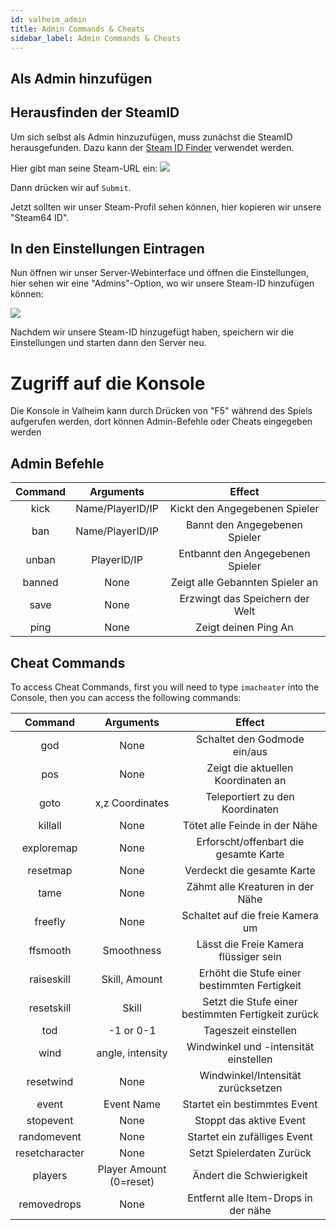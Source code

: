 ```yaml
---
id: valheim_admin
title: Admin Commands & Cheats
sidebar_label: Admin Commands & Cheats
---
```


## Als Admin hinzufügen


## Herausfinden der SteamID
Um sich selbst als Admin hinzuzufügen, muss zunächst die SteamID herausgefunden. Dazu kann der [Steam ID Finder](https://steamid.xyz/) verwendet werden.


Hier gibt man seine Steam-URL ein:
![](https://screensaver01.zap-hosting.com/index.php/s/bybzMbKicjWpfeW/preview)

Dann drücken wir auf `Submit`.

Jetzt sollten wir unser Steam-Profil sehen können, hier kopieren wir unsere "Steam64 ID".


## In den Einstellungen Eintragen

Nun öffnen wir unser Server-Webinterface und öffnen die Einstellungen, hier sehen wir eine "Admins"-Option, wo wir unsere Steam-ID hinzufügen können:

![](PLACEHOLDER)


Nachdem wir unsere Steam-ID hinzugefügt haben, speichern wir die Einstellungen und starten dann den Server neu.

# Zugriff auf die Konsole

Die Konsole in Valheim kann durch Drücken von "F5" während des Spiels aufgerufen werden, dort können Admin-Befehle oder Cheats eingegeben werden


## Admin Befehle

|  Command   |           Arguments          |                  Effect               |
| :--------: | :--------------------------: |  :---------------------------------:  |
|   kick     |        Name/PlayerID/IP      |     Kickt den Angegebenen Spieler     |
|   ban      |        Name/PlayerID/IP      |     Bannt den Angegebenen Spieler     |
|   unban    |        PlayerID/IP           |     Entbannt den Angegebenen Spieler  |
|   banned   |           None               |  Zeigt alle Gebannten Spieler an      |
|   save     |           None               |     Erzwingt das Speichern der Welt   |
|   ping     |           None               |           Zeigt deinen Ping An        |


## Cheat Commands

To access Cheat Commands, first you will need to type `imacheater` into the Console, then you can access the following commands:

|  Command   |           Arguments          |                  Effect               |
| :--------: | :--------------------------: |  :---------------------------------:  |
|   god     |        None                   |     Schaltet den Godmode ein/aus      |
|   pos      |        None     				|     Zeigt die aktuellen Koordinaten an|
|   goto    |        x,z Coordinates        |     Teleportiert zu den Koordinaten   |
|   killall  |           None               |    Tötet alle Feinde in der Nähe      |
| exploremap |           None               |     Erforscht/offenbart die gesamte Karte|
| resetmap   |           None               |     Verdeckt die gesamte Karte        |
| tame		 |           None               |     Zähmt alle Kreaturen in der Nähe  |
| freefly	 |           None               |     Schaltet auf die freie Kamera um  |
| ffsmooth   |      Smoothness              |     Lässt die Freie Kamera flüssiger sein|
| raiseskill |      Skill, Amount           |Erhöht die Stufe einer bestimmten Fertigkeit|
| resetskill |           Skill              |Setzt die Stufe einer bestimmten Fertigkeit zurück|
| tod		 |         -1 or 0-1            |   	Tageszeit einstellen		    |
| wind		 |    angle, intensity          |     Windwinkel und -intensität einstellen|
| resetwind  |           None               |     Windwinkel/Intensität zurücksetzen|
| event		 |         Event Name           |     Startet ein bestimmtes Event      |
| stopevent  |           None               |     Stoppt das aktive Event           |
| randomevent|           None               |         Startet ein zufälliges Event  |
|resetcharacter|           None             |     Setzt Spielerdaten Zurück         |
| players	 |  	 Player Amount (0=reset)|     Ändert die Schwierigkeit          |
| removedrops |           None              |   Entfernt alle Item-Drops in der nähe|
